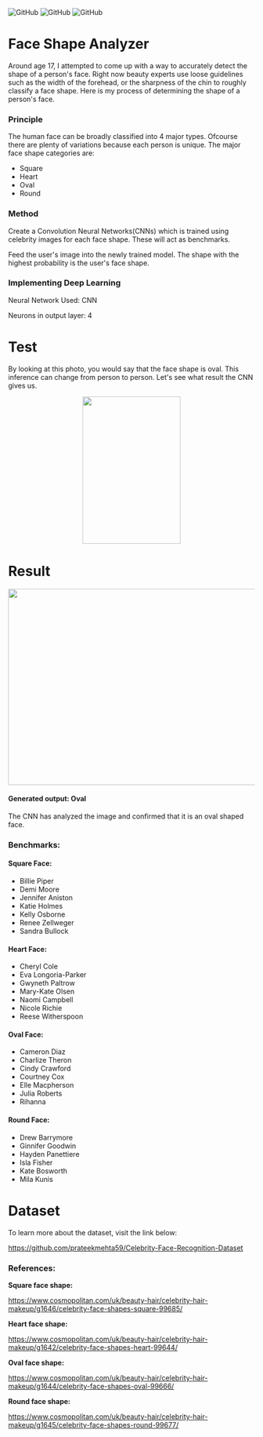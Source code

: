 <div class="column">
    <img alt="GitHub" src="https://img.shields.io/badge/Tensorflow-2.0-blue.svg">
    <img alt="GitHub" src="https://img.shields.io/badge/Keras-2.2.5-blue.svg">
    <img alt="GitHub" src="https://img.shields.io/badge/Licence-LGPL_v3.0-blue.svg">

# Face Shape Analyzer

Around age 17, I attempted to come up with a way to accurately detect the shape of a person's face. Right now beauty experts use loose guidelines such as the width of the forehead, or the sharpness of the chin to roughly classify a face shape. Here is my process of determining the shape of a person's face.

<!-- wp:heading {"level":3} -->
<h3>Principle</h3>
<!-- /wp:heading -->

<!-- wp:paragraph -->
<p>The human face can be broadly classified into 4 major types. Ofcourse there are plenty of variations because each person is unique. The major face shape categories are:</p>
<!-- /wp:paragraph -->

<!-- wp:list -->
<ul><li>Square<br></li><li>Heart <br></li><li>Oval<br></li><li>Round </li></ul>
<!-- /wp:list -->

<!-- wp:heading {"level":3} -->
<h3>Method</h3>
<!-- /wp:heading -->

<!-- wp:paragraph -->
<p>Create a Convolution Neural Networks(CNNs) which is trained using celebrity images for each face shape. These will act as benchmarks. </p>
<!-- /wp:paragraph -->

Feed the user's image into the newly trained model. The shape with the highest probability is the user's face shape.

<!-- wp:heading {"level":3} -->
<h3>Implementing Deep Learning</h3>
<!-- /wp:heading -->

<!-- wp:paragraph -->
<p>Neural Network Used: CNN</p>
<!-- /wp:paragraph -->

<!-- wp:paragraph -->
<p>Neurons in output layer: 4</p>
<!-- /wp:paragraph -->

# Test
By looking at this photo, you would say that the face shape is oval. This inference can change from person to person. Let's see what result the CNN gives us.

<p align="center">
  <img width="200" height="300" src="https://media.giphy.com/media/Xd270oOTrwL2sHyyrW/giphy.gif">
</p>

# Result

<p align="center">
  <img width="700" height="400" src="https://media.giphy.com/media/TIAHDR5np0G4iTvErr/giphy.gif">
</p>

#### Generated output: Oval

The CNN has analyzed the image and confirmed that it is an oval shaped face.

### Benchmarks:

<!-- wp:heading {"level":4} -->
<h4>Square Face:</h4>
<!-- /wp:heading -->

<!-- wp:list -->
<ul><li>Billie Piper</li><li>Demi Moore</li><li>Jennifer Aniston</li><li>Katie Holmes</li><li>Kelly Osborne</li><li>Renee Zellweger</li><li>Sandra Bullock</li></ul>
<!-- /wp:list -->

<!-- wp:heading {"level":4} -->
<h4>Heart Face:</h4>
<!-- /wp:heading -->

<!-- wp:list -->
<ul><li>Cheryl Cole</li><li>Eva Longoria-Parker</li><li>Gwyneth Paltrow</li><li>Mary-Kate Olsen</li><li>Naomi Campbell</li><li>Nicole Richie</li><li>Reese Witherspoon</li></ul>
<!-- /wp:list -->

<!-- wp:heading {"level":4} -->
<h4>Oval Face:</h4>
<!-- /wp:heading -->

<!-- wp:list -->
<ul><li>Cameron Diaz</li><li>Charlize Theron</li><li>Cindy Crawford</li><li>Courtney Cox</li><li>Elle Macpherson</li><li>Julia Roberts</li><li>Rihanna</li></ul>
<!-- /wp:list -->

<!-- wp:heading {"level":4} -->
<h4>Round Face:</h4>
<!-- /wp:heading -->

<!-- wp:list -->
<ul><li>Drew Barrymore</li><li>Ginnifer Goodwin</li><li>Hayden Panettiere</li><li>Isla Fisher</li><li>Kate Bosworth</li><li>Mila Kunis</li></ul>
<!-- /wp:list -->

# Dataset

To learn more about the dataset, visit the link below:

https://github.com/prateekmehta59/Celebrity-Face-Recognition-Dataset


<!-- wp:heading {"level":3} -->
<h3>References:</h3>
<!-- /wp:heading -->

<!-- wp:paragraph -->
<p><strong>Square face shape:</strong></p>
<!-- /wp:paragraph -->

<!-- wp:paragraph -->
<p><a href="https://www.cosmopolitan.com/uk/beauty-hair/celebrity-hair-makeup/g1646/celebrity-face-shapes-square-99685/" rel="nofollow">https://www.cosmopolitan.com/uk/beauty-hair/celebrity-hair-makeup/g1646/celebrity-face-shapes-square-99685/</a></p>
<!-- /wp:paragraph -->

<!-- wp:paragraph -->
<p><strong>Heart face shape:</strong></p>
<!-- /wp:paragraph -->

<!-- wp:paragraph -->
<p><a href="https://www.cosmopolitan.com/uk/beauty-hair/celebrity-hair-makeup/g1642/celebrity-face-shapes-heart-99644/" rel="nofollow">https://www.cosmopolitan.com/uk/beauty-hair/celebrity-hair-makeup/g1642/celebrity-face-shapes-heart-99644/</a></p>
<!-- /wp:paragraph -->

<!-- wp:paragraph -->
<p><strong>Oval face shape:</strong></p>
<!-- /wp:paragraph -->

<!-- wp:paragraph -->
<p><a href="https://www.cosmopolitan.com/uk/beauty-hair/celebrity-hair-makeup/g1644/celebrity-face-shapes-oval-99666/" rel="nofollow">https://www.cosmopolitan.com/uk/beauty-hair/celebrity-hair-makeup/g1644/celebrity-face-shapes-oval-99666/</a></p>
<!-- /wp:paragraph -->

<!-- wp:paragraph -->
<p><strong>Round face shape: </strong></p>
<!-- /wp:paragraph -->

<!-- wp:paragraph -->
<p><a href="https://www.cosmopolitan.com/uk/beauty-hair/celebrity-hair-makeup/g1645/celebrity-face-shapes-round-99677/" rel="nofollow">https://www.cosmopolitan.com/uk/beauty-hair/celebrity-hair-makeup/g1645/celebrity-face-shapes-round-99677/</a></p>
<!-- /wp:paragraph -->


